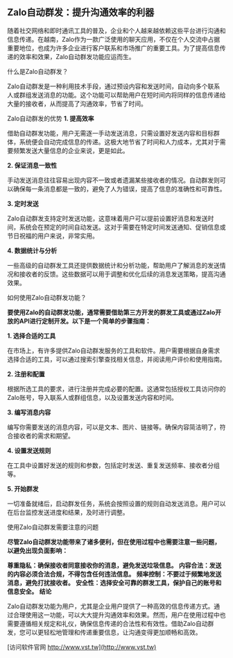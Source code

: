 ## **Zalo自动群发：提升沟通效率的利器**

随着社交网络和即时通讯工具的普及，企业和个人越来越依赖这些平台进行沟通和信息传递。在越南，Zalo作为一款广泛使用的聊天应用，不仅在个人交流中占据重要地位，也成为许多企业进行客户联系和市场推广的重要工具。为了提高信息传递的效率和效果，Zalo自动群发功能应运而生。

什么是Zalo自动群发？

Zalo自动群发是一种利用技术手段，通过预设内容和发送时间，自动向多个联系人或群组发送消息的功能。这个功能可以帮助用户在短时间内将同样的信息传递给大量的接收者，从而提高了沟通效率，节省了时间。

Zalo自动群发的优势
**1. 提高效率**

借助自动群发功能，用户无需逐一手动发送消息，只需设置好发送内容和目标群体，系统便会自动完成信息的传递。这极大地节省了时间和人力成本，尤其对于需要频繁发送大量信息的企业来说，更是如此。

**2. 保证消息一致性**

手动发送消息往往容易出现内容不一致或者遗漏某些接收者的情况。自动群发则可以确保每一条消息都是一致的，避免了人为错误，提高了信息的准确性和可靠性。

**3. 定时发送**

Zalo自动群发支持定时发送功能，这意味着用户可以提前设置好消息和发送时间，系统会在预定的时间自动发送。这对于需要在特定时间发送通知、促销信息或节日祝福的用户来说，非常实用。

**4. 数据统计与分析**

一些高级的自动群发工具还提供数据统计和分析功能，帮助用户了解消息的发送情况和接收者的反馈。这些数据可以用于调整和优化后续的消息发送策略，提高沟通效果。

如何使用Zalo自动群发功能？

**要使用Zalo的自动群发功能，通常需要借助第三方开发的群发工具或通过Zalo开放的API进行定制开发。以下是一个简单的步骤指南：**

**1. 选择合适的工具**

在市场上，有许多提供Zalo自动群发服务的工具和软件。用户需要根据自身需求选择合适的工具，可以通过搜索引擎查找相关信息，并阅读用户评价和使用指南。

**2. 注册和配置**

根据所选工具的要求，进行注册并完成必要的配置。这通常包括授权工具访问你的Zalo账号，导入联系人或群组信息，以及设置发送内容和时间。

**3. 编写消息内容**

编写你需要发送的消息内容，可以是文本、图片、链接等。确保内容简洁明了，符合接收者的需求和期望。

**4. 设置发送规则**

在工具中设置好发送的规则和参数，包括定时发送、重复发送频率、接收者分组等。

**5. 开始群发**

一切准备就绪后，启动群发任务，系统会按照设置的规则自动发送消息。用户可以在后台监控发送进度和结果，及时进行调整。

使用Zalo自动群发需要注意的问题

**尽管Zalo自动群发功能带来了诸多便利，但在使用过程中也需要注意一些问题，以避免出现负面影响：**

**尊重隐私：确保接收者同意接收你的消息，避免发送垃圾信息。**
**内容合法：发送的内容必须合法合规，不得包含任何违法信息。**
**频率控制：不要过于频繁地发送消息，避免打扰接收者。**
**安全性：选择安全可靠的群发工具，保护自己的账号和信息安全。**
**结论**

Zalo自动群发功能为用户，尤其是企业用户提供了一种高效的信息传递方式。通过合理使用这一功能，可以大大提升沟通效率和效果。然而，用户在使用过程中也需要遵循相关规定和礼仪，确保信息传递的合法性和有效性。借助Zalo自动群发，您可以更轻松地管理和传递重要信息，让沟通变得更加顺畅和高效。


[访问软件官网 http://www.vst.tw](http://www.vst.tw)
